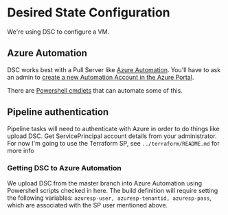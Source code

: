 # Desired State Configuration

We're using DSC to configure a VM.

## Azure Automation
DSC works best with a Pull Server like [Azure Automation](https://docs.microsoft.com/en-us/azure/automation/automation-intro).
You'll have to ask an admin to [create a new Automation Account in the Azure Portal](https://portal.azure.com/#create/Microsoft.AutomationAccount).

There are [Powershell cmdlets](https://docs.microsoft.com/en-us/powershell/module/azurerm.automation/?view=azurermps-1.7.0) that can automate some of this.

## Pipeline authentication
Pipeline tasks will need to authenticate with Azure in order to do things like upload DSC.
Get ServicePrincipal account details from your administrator.
For now I'm going to use the Terraform SP, see `../terraform/README.md` for more info

### Getting DSC to Azure Automation
We upload DSC from the master branch into Azure Automation using Powershell scripts checked in here.
The build definition will require setting the following variables:
`azuresp-user, azuresp-tenantid, azuresp-pass`, which are associated with the SP user mentioned above.